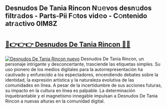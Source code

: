 ## Desnudos De Tania Rincon N𝚞𝚎vos desn𝚞dos filtr𝚊dos - Parts-Pii F𝚘tos vid𝚎o - C𝚘ntenido atr𝚊ctivo 0lM8Z

# <h2><a href="http://mbauv1.tromn.icu/?c=Desnudos+De+Tania+Rincon">🔗👉👉👉 Desnudos De Tania Rincon 🔗🔗</a></h2>

[![Desnudos De Tania Rincon nuevo](https://i.imgur.com/pEAQMta.gif)](http://mbauv1.tromn.icu/?c=Desnudos+De+Tania+Rincon)
Desnudos De Tania Rincon, un personaje intrigante y desconcertante, trasciende las etiquetas simples. Su uso pionero de los medios digitales para la autorrepresentación ha cautivado y enfurecido a los espectadores, encendiendo debates sobre la identidad, la expresión artística y la naturaleza evolutiva de las comunidades en línea. A pesar de la incertidumbre de sus acciones futuras, su impacto en la cultura en línea es palpable. La determinación inquebrantable y el magnetismo innegable impulsan a Desnudos De Tania Rincon a nuevas alturas en la comunidad digital.
